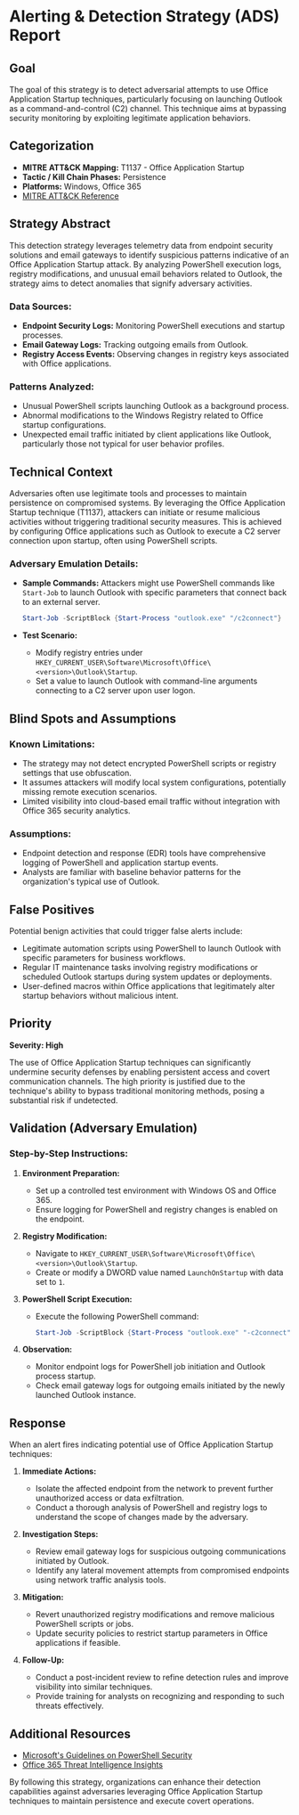 # Alerting & Detection Strategy (ADS) Report

## Goal
The goal of this strategy is to detect adversarial attempts to use Office Application Startup techniques, particularly focusing on launching Outlook as a command-and-control (C2) channel. This technique aims at bypassing security monitoring by exploiting legitimate application behaviors.

## Categorization

- **MITRE ATT&CK Mapping:** T1137 - Office Application Startup
- **Tactic / Kill Chain Phases:** Persistence
- **Platforms:** Windows, Office 365
- [MITRE ATT&CK Reference](https://attack.mitre.org/techniques/T1137)

## Strategy Abstract

This detection strategy leverages telemetry data from endpoint security solutions and email gateways to identify suspicious patterns indicative of an Office Application Startup attack. By analyzing PowerShell execution logs, registry modifications, and unusual email behaviors related to Outlook, the strategy aims to detect anomalies that signify adversary activities.

### Data Sources:
- **Endpoint Security Logs:** Monitoring PowerShell executions and startup processes.
- **Email Gateway Logs:** Tracking outgoing emails from Outlook.
- **Registry Access Events:** Observing changes in registry keys associated with Office applications.

### Patterns Analyzed:
- Unusual PowerShell scripts launching Outlook as a background process.
- Abnormal modifications to the Windows Registry related to Office startup configurations.
- Unexpected email traffic initiated by client applications like Outlook, particularly those not typical for user behavior profiles.

## Technical Context

Adversaries often use legitimate tools and processes to maintain persistence on compromised systems. By leveraging the Office Application Startup technique (T1137), attackers can initiate or resume malicious activities without triggering traditional security measures. This is achieved by configuring Office applications such as Outlook to execute a C2 server connection upon startup, often using PowerShell scripts.

### Adversary Emulation Details:
- **Sample Commands:** Attackers might use PowerShell commands like `Start-Job` to launch Outlook with specific parameters that connect back to an external server.
  
  ```powershell
  Start-Job -ScriptBlock {Start-Process "outlook.exe" "/c2connect"} 
  ```

- **Test Scenario:**
  - Modify registry entries under `HKEY_CURRENT_USER\Software\Microsoft\Office\<version>\Outlook\Startup`.
  - Set a value to launch Outlook with command-line arguments connecting to a C2 server upon user logon.

## Blind Spots and Assumptions

### Known Limitations:
- The strategy may not detect encrypted PowerShell scripts or registry settings that use obfuscation.
- It assumes attackers will modify local system configurations, potentially missing remote execution scenarios.
- Limited visibility into cloud-based email traffic without integration with Office 365 security analytics.

### Assumptions:
- Endpoint detection and response (EDR) tools have comprehensive logging of PowerShell and application startup events.
- Analysts are familiar with baseline behavior patterns for the organization's typical use of Outlook.

## False Positives

Potential benign activities that could trigger false alerts include:

- Legitimate automation scripts using PowerShell to launch Outlook with specific parameters for business workflows.
- Regular IT maintenance tasks involving registry modifications or scheduled Outlook startups during system updates or deployments.
- User-defined macros within Office applications that legitimately alter startup behaviors without malicious intent.

## Priority
**Severity: High**

The use of Office Application Startup techniques can significantly undermine security defenses by enabling persistent access and covert communication channels. The high priority is justified due to the technique's ability to bypass traditional monitoring methods, posing a substantial risk if undetected.

## Validation (Adversary Emulation)

### Step-by-Step Instructions:

1. **Environment Preparation:**
   - Set up a controlled test environment with Windows OS and Office 365.
   - Ensure logging for PowerShell and registry changes is enabled on the endpoint.

2. **Registry Modification:**
   - Navigate to `HKEY_CURRENT_USER\Software\Microsoft\Office\<version>\Outlook\Startup`.
   - Create or modify a DWORD value named `LaunchOnStartup` with data set to `1`.

3. **PowerShell Script Execution:**
   - Execute the following PowerShell command:

     ```powershell
     Start-Job -ScriptBlock {Start-Process "outlook.exe" "-c2connect"} 
     ```

4. **Observation:**
   - Monitor endpoint logs for PowerShell job initiation and Outlook process startup.
   - Check email gateway logs for outgoing emails initiated by the newly launched Outlook instance.

## Response

When an alert fires indicating potential use of Office Application Startup techniques:

1. **Immediate Actions:**
   - Isolate the affected endpoint from the network to prevent further unauthorized access or data exfiltration.
   - Conduct a thorough analysis of PowerShell and registry logs to understand the scope of changes made by the adversary.

2. **Investigation Steps:**
   - Review email gateway logs for suspicious outgoing communications initiated by Outlook.
   - Identify any lateral movement attempts from compromised endpoints using network traffic analysis tools.

3. **Mitigation:**
   - Revert unauthorized registry modifications and remove malicious PowerShell scripts or jobs.
   - Update security policies to restrict startup parameters in Office applications if feasible.

4. **Follow-Up:**
   - Conduct a post-incident review to refine detection rules and improve visibility into similar techniques.
   - Provide training for analysts on recognizing and responding to such threats effectively.

## Additional Resources

- [Microsoft's Guidelines on PowerShell Security](https://docs.microsoft.com/en-us/powershell/scripting/developer/module/how-to-write-a-powershell-script)
- [Office 365 Threat Intelligence Insights](https://docs.microsoft.com/en-us/microsoft-365/security/office-365-security/overview-of-the-office-365-ti-dashboard)

By following this strategy, organizations can enhance their detection capabilities against adversaries leveraging Office Application Startup techniques to maintain persistence and execute covert operations.